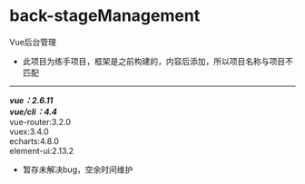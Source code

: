 # back-stageManagement
Vue后台管理  
* 此项目为练手项目，框架是之前构建的，内容后添加，所以项目名称与项目不匹配  
***
***vue：2.6.11***  
***vue/cli：4.4***  
vue-router:3.2.0  
vuex:3.4.0  
echarts:4.8.0  
element-ui:2.13.2  
- 暂存未解决bug，空余时间维护
